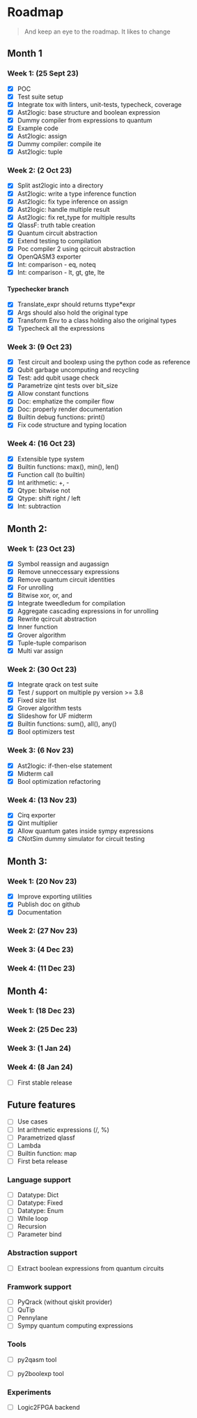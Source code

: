 # Roadmap

> And keep an eye to the roadmap. It likes to change

## Month 1

### Week 1: (25 Sept 23)
- [x] POC
- [x] Test suite setup
- [x] Integrate tox with linters, unit-tests, typecheck, coverage
- [x] Ast2logic: base structure and boolean expression
- [x] Dummy compiler from expressions to quantum
- [x] Example code
- [x] Ast2logic: assign
- [x] Dummy compiler: compile ite
- [x] Ast2logic: tuple

### Week 2: (2 Oct 23)
- [x] Split ast2logic into a directory
- [x] Ast2logic: write a type inference function
- [x] Ast2logic: fix type inference on assign
- [x] Ast2logic: handle multiple result
- [x] Ast2logic: fix ret_type for multiple results
- [x] QlassF: truth table creation
- [x] Quantum circuit abstraction
- [x] Extend testing to compilation
- [x] Poc compiler 2 using qcircuit abstraction
- [x] OpenQASM3 exporter
- [x] Int: comparison - eq, noteq
- [x] Int: comparison - lt, gt, gte, lte

#### Typechecker branch
- [x] Translate_expr should returns ttype*expr
- [x] Args should also hold the original type
- [x] Transform Env to a class holding also the original types
- [x] Typecheck all the expressions

### Week 3: (9 Oct 23)
- [x] Test circuit and boolexp using the python code as reference
- [x] Qubit garbage uncomputing and recycling
- [x] Test: add qubit usage check
- [x] Parametrize qint tests over bit_size
- [x] Allow constant functions
- [x] Doc: emphatize the compiler flow
- [x] Doc: properly render documentation
- [x] Builtin debug functions: print()
- [x] Fix code structure and typing location

### Week 4: (16 Oct 23)
- [x] Extensible type system
- [x] Builtin functions: max(), min(), len()
- [x] Function call (to builtin)
- [x] Int arithmetic: +, -
- [x] Qtype: bitwise not
- [x] Qtype: shift right / left
- [x] Int: subtraction

## Month 2: 

### Week 1: (23 Oct 23)
- [x] Symbol reassign and augassign
- [x] Remove unneccessary expressions
- [x] Remove quantum circuit identities
- [x] For unrolling
- [x] Bitwise xor, or, and
- [x] Integrate tweedledum for compilation
- [x] Aggregate cascading expressions in for unrolling
- [x] Rewrite qcircuit abstraction
- [x] Inner function
- [x] Grover algorithm
- [x] Tuple-tuple comparison
- [x] Multi var assign

### Week 2: (30 Oct 23)

- [x] Integrate qrack on test suite
- [x] Test / support on multiple py version >= 3.8
- [x] Fixed size list
- [x] Grover algorithm tests 
- [x] Slideshow for UF midterm
- [x] Builtin functions: sum(), all(), any()
- [x] Bool optimizers test

### Week 3: (6 Nov 23)

- [x] Ast2logic: if-then-else statement
- [x] Midterm call
- [x] Bool optimization refactoring

### Week 4: (13 Nov 23)

- [x] Cirq exporter
- [x] Qint multiplier
- [x] Allow quantum gates inside sympy expressions
- [x] CNotSim dummy simulator for circuit testing

## Month 3:

### Week 1: (20 Nov 23)

- [x] Improve exporting utilities
- [x] Publish doc on github
- [x] Documentation

### Week 2: (27 Nov 23)
### Week 3: (4 Dec 23)
### Week 4: (11 Dec 23)

## Month 4:

### Week 1: (18 Dec 23)
### Week 2: (25 Dec 23)
### Week 3: (1 Jan 24)

### Week 4: (8 Jan 24)

- [ ] First stable release




## Future features

- [ ] Use cases
- [ ] Int arithmetic expressions (/, %)
- [ ] Parametrized qlassf
- [ ] Lambda
- [ ] Builtin function: map
- [ ] First beta release

### Language support

- [ ] Datatype: Dict
- [ ] Datatype: Fixed
- [ ] Datatype: Enum
- [ ] While loop
- [ ] Recursion
- [ ] Parameter bind

### Abstraction support

- [ ] Extract boolean expressions from quantum circuits

### Framwork support

- [ ] PyQrack (without qiskit provider)
- [ ] QuTip
- [ ] Pennylane
- [ ] Sympy quantum computing expressions

### Tools

- [ ] py2qasm tool
- [ ] py2boolexp tool


### Experiments

- [ ] Logic2FPGA backend